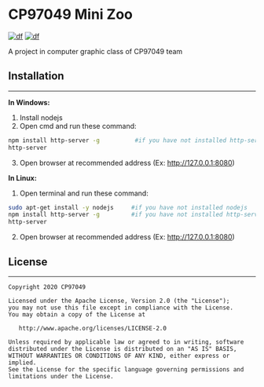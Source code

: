 CP97049 Mini Zoo
=====================

[![df](https://img.shields.io/badge/mini%20zoo-cp97049-brightgreen.svg)](https://img.shields.io/badge/hcmus-computer%20graphic-brightgreen-brightgreen.svg)
[![df](https://img.shields.io/badge/hcmus-computer%20graphic-brightgreen.svg)](https://img.shields.io/badge/hcmus-computer%20graphic-brightgreen-brightgreen.svg)

A project in computer graphic class of CP97049 team

## **Installation**
-------------------

**In Windows:**
    
1. Install nodejs
2. Open cmd and run these command:

```bash
npm install http-server -g          #if you have not installed http-server
http-server
```
3. Open browser at recommended address (Ex: http://127.0.0.1:8080) 

**In Linux:**

1. Open terminal and run these command:

```bash
sudo apt-get install -y nodejs     #if you have not installed nodejs
npm install http-server -g         #if you have not installed http-server
http-server
```
2. Open browser at recommended address (Ex: http://127.0.0.1:8080)

## **License**
-----------------

```
Copyright 2020 CP97049

Licensed under the Apache License, Version 2.0 (the "License");
you may not use this file except in compliance with the License.
You may obtain a copy of the License at

   http://www.apache.org/licenses/LICENSE-2.0

Unless required by applicable law or agreed to in writing, software
distributed under the License is distributed on an "AS IS" BASIS,
WITHOUT WARRANTIES OR CONDITIONS OF ANY KIND, either express or implied.
See the License for the specific language governing permissions and
limitations under the License.
```